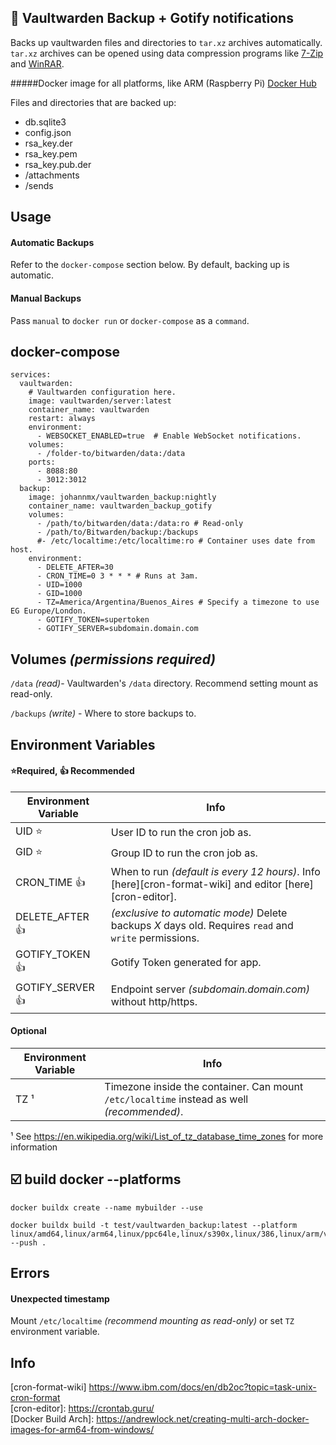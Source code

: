## 💾 Vaultwarden Backup + Gotify notifications

Backs up vaultwarden files and directories to `tar.xz` archives automatically. `tar.xz` archives can be opened using data compression programs like [7-Zip](https://www.7-zip.org/) and [WinRAR](https://www.win-rar.com/).

#####Docker image for all platforms, like ARM (Raspberry Pi) [Docker Hub](https://hub.docker.com/r/johannmx/vaultwarden_backup)

Files and directories that are backed up:
- db.sqlite3
- config.json
- rsa_key.der
- rsa_key.pem
- rsa_key.pub.der
- /attachments
- /sends

## Usage

#### Automatic Backups
Refer to the `docker-compose` section below. By default, backing up is automatic.

#### Manual Backups
Pass `manual` to `docker run` or `docker-compose` as a `command`.

## docker-compose
```
services:
  vaultwarden:
    # Vaultwarden configuration here.
    image: vaultwarden/server:latest
    container_name: vaultwarden
    restart: always
    environment:
      - WEBSOCKET_ENABLED=true  # Enable WebSocket notifications.
    volumes:
      - /folder-to/bitwarden/data:/data
    ports:
      - 8088:80
      - 3012:3012
  backup:
    image: johannmx/vaultwarden_backup:nightly
    container_name: vaultwarden_backup_gotify
    volumes:
      - /path/to/bitwarden/data:/data:ro # Read-only
      - /path/to/Bitwarden/backup:/backups
      #- /etc/localtime:/etc/localtime:ro # Container uses date from host.
    environment:
      - DELETE_AFTER=30
      - CRON_TIME=0 3 * * * # Runs at 3am.
      - UID=1000
      - GID=1000
      - TZ=America/Argentina/Buenos_Aires # Specify a timezone to use EG Europe/London.
      - GOTIFY_TOKEN=supertoken
      - GOTIFY_SERVER=subdomain.domain.com
```

## Volumes _(permissions required)_
`/data` _(read)_- Vaultwarden's `/data` directory. Recommend setting mount as read-only.

`/backups` _(write)_ - Where to store backups to.

## Environment Variables
#### ⭐Required, 👍 Recommended
| Environment Variable | Info                                                                                                                                  |
| -------------------- | ------------------------------------------------------------------------------------------------------------------------------------- |
| UID                ⭐| User ID to run the cron job as.                                                                                                       |
| GID                ⭐| Group ID to run the cron job as.                                                                                                      |
| CRON_TIME          👍| When to run _(default is every 12 hours)_. Info [here][cron-format-wiki] and editor [here][cron-editor]. |
| DELETE_AFTER       👍| _(exclusive to automatic mode)_ Delete backups _X_ days old. Requires `read` and `write` permissions.
| GOTIFY_TOKEN       👍| Gotify Token generated for app.                                 |
| GOTIFY_SERVER       👍| Endpoint server _(subdomain.domain.com)_ without http/https.                                 |

#### Optional
| Environment Variable | Info                                                                                         |
| -------------------- | -------------------------------------------------------------------------------------------- |
| TZ ¹                 | Timezone inside the container. Can mount `/etc/localtime` instead as well _(recommended)_.   |

¹ See <https://en.wikipedia.org/wiki/List_of_tz_database_time_zones> for more information

## ☑️ build docker --platforms
```
docker buildx create --name mybuilder --use
```

```
docker buildx build -t test/vaultwarden_backup:latest --platform linux/amd64,linux/arm64,linux/ppc64le,linux/s390x,linux/386,linux/arm/v7,linux/arm/v6 --push .
```
## Errors
#### Unexpected timestamp
Mount `/etc/localtime` _(recommend mounting as read-only)_ or set `TZ` environment variable.

## Info
[cron-format-wiki] https://www.ibm.com/docs/en/db2oc?topic=task-unix-cron-format
<br>
[cron-editor]: https://crontab.guru/
<br>
[Docker Build Arch]: https://andrewlock.net/creating-multi-arch-docker-images-for-arm64-from-windows/
